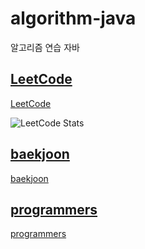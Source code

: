 # algorithm-java
알고리즘 연습 자바

## [LeetCode](https://leetcode.com/)
[LeetCode](https://github.com/kangjung/algorithm-java/tree/master/src/leetcode)

![LeetCode Stats](https://leetcard.jacoblin.cool/kangjung?theme=light&font=Basic&ext=activity)

## [baekjoon](https://www.acmicpc.net/)
[baekjoon](https://github.com/kangjung/algorithm-java/tree/master/src/baekjoon)

## [programmers](https://programmers.co.kr/)
[programmers](https://github.com/kangjung/algorithm-java/tree/master/src/programmers)
